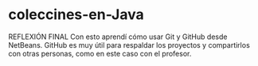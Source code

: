 # coleccines-en-Java
REFLEXIÓN FINAL
Con esto aprendí cómo usar Git y GitHub desde NetBeans.
GitHub es muy útil para respaldar los proyectos y compartirlos con otras personas, como en este caso con el profesor.
